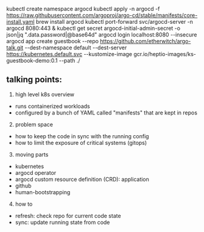 kubectl create namespace argocd
kubectl apply -n argocd -f https://raw.githubusercontent.com/argoproj/argo-cd/stable/manifests/core-install.yaml
brew install argocd
kubectl port-forward svc/argocd-server -n argocd 8080:443 &
kubectl get secret argocd-initial-admin-secret -o json|jq  ".data.password|@base64d"
argocd login localhost:8080 --insecure
argocd app create guestbook --repo https://github.com/etherwitch/argo-talk.git --dest-namespace default --dest-server https://kubernetes.default.svc --kustomize-image gcr.io/heptio-images/ks-guestbook-demo:0.1 --path ./

talking points:
---------------
1. high level k8s overview
  - runs containerized workloads
  - configured by a bunch of YAML called "manifests" that are kept in repos
2. problem space
  - how to keep the code in sync with the running config
  - how to limit the exposure of critical systems (gitops)
3. moving parts
  - kubernetes
  - argocd operator
  - argocd custom resource definition (CRD): application
  - github
  - human-bootstrapping
4. how to
  - refresh: check repo for current code state
  - sync: update running state from code
